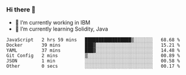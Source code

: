 ### Hi there 👋

<!--
**mathcodeman/mathcodeman** is a ✨ _special_ ✨ repository because its `README.md` (this file) appears on your GitHub profile.

Here are some ideas to get you started:

- 🔭 I’m currently working on ...
- 🌱 I’m currently learning ...
- 👯 I’m looking to collaborate on ...
- 🤔 I’m looking for help with ...
- 💬 Ask me about ...
- 📫 How to reach me: ...
- 😄 Pronouns: ...
- ⚡ Fun fact: ...
-->

- 🔭 I’m currently working in IBM
- 🌱 I’m currently learning Solidity, Java

<!--START_SECTION:waka-->

```text
JavaScript   2 hrs 59 mins   █████████████████▒░░░░░░░   68.68 %
Docker       39 mins         ███▓░░░░░░░░░░░░░░░░░░░░░   15.21 %
YAML         37 mins         ███▓░░░░░░░░░░░░░░░░░░░░░   14.48 %
Git Config   2 mins          ▒░░░░░░░░░░░░░░░░░░░░░░░░   00.89 %
JSON         1 min           ░░░░░░░░░░░░░░░░░░░░░░░░░   00.58 %
Other        0 secs          ░░░░░░░░░░░░░░░░░░░░░░░░░   00.17 %
```

<!--END_SECTION:waka-->
